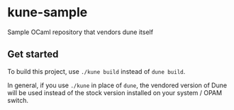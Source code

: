 # kune-sample
Sample OCaml repository that vendors dune itself

## Get started
To build this project, use `./kune build` instead of `dune build`.

In general, if you use `./kune` in place of `dune`, the vendored
version of Dune will be used instead of the stock version installed
on your system / OPAM switch.
